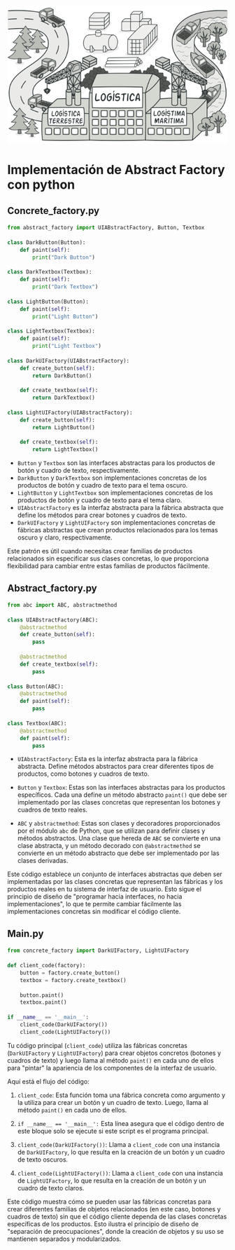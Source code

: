 <div align="center">
<img src="https://github.com/edumel20/Markdown_Design/blob/main/Tareas_Factory/img/img_patron_factory.png?raw=true" width="700px"/>
</div>


# Implementación de Abstract Factory con python
## Concrete_factory.py

```python
from abstract_factory import UIABstractFactory, Button, Textbox

class DarkButton(Button):
    def paint(self):
        print("Dark Button")

class DarkTextbox(Textbox):
    def paint(self):
        print("Dark Textbox")

class LightButton(Button):
    def paint(self):
        print("Light Button")

class LightTextbox(Textbox):
    def paint(self):
        print("Light Textbox")

class DarkUIFactory(UIABstractFactory):
    def create_button(self):
        return DarkButton()

    def create_textbox(self):
        return DarkTextbox()

class LightUIFactory(UIABstractFactory):   
    def create_button(self):
        return LightButton()
    
    def create_textbox(self):
        return LightTextbox()
```

- `Button` y `Textbox` son las interfaces abstractas para los productos de botón y cuadro de texto, respectivamente.
- `DarkButton` y `DarkTextbox` son implementaciones concretas de los productos de botón y cuadro de texto para el tema oscuro.
- `LightButton` y `LightTextbox` son implementaciones concretas de los productos de botón y cuadro de texto para el tema claro.
- `UIAbstractFactory` es la interfaz abstracta para la fábrica abstracta que define los métodos para crear botones y cuadros de texto.
- `DarkUIFactory` y `LightUIFactory` son implementaciones concretas de fábricas abstractas que crean productos relacionados para los temas oscuro y claro, respectivamente.

Este patrón es útil cuando necesitas crear familias de productos relacionados sin especificar sus clases concretas, lo que proporciona flexibilidad para cambiar entre estas familias de productos fácilmente.

## Abstract_factory.py

```python
from abc import ABC, abstractmethod

class UIABstractFactory(ABC):
    @abstractmethod
    def create_button(self):
        pass

    @abstractmethod
    def create_textbox(self):
        pass

class Button(ABC):
    @abstractmethod
    def paint(self):
        pass

class Textbox(ABC):
    @abstractmethod
    def paint(self):
        pass
```

- `UIAbstractFactory`: Esta es la interfaz abstracta para la fábrica abstracta. Define métodos abstractos para crear diferentes tipos de productos, como botones y cuadros de texto.

- `Button` y `Textbox`: Estas son las interfaces abstractas para los productos específicos. Cada una define un método abstracto `paint()` que debe ser implementado por las clases concretas que representan los botones y cuadros de texto reales.

- `ABC` y `abstractmethod`: Estas son clases y decoradores proporcionados por el módulo `abc` de Python, que se utilizan para definir clases y métodos abstractos. Una clase que hereda de `ABC` se convierte en una clase abstracta, y un método decorado con `@abstractmethod` se convierte en un método abstracto que debe ser implementado por las clases derivadas.

Este código establece un conjunto de interfaces abstractas que deben ser implementadas por las clases concretas que representan las fábricas y los productos reales en tu sistema de interfaz de usuario. Esto sigue el principio de diseño de "programar hacia interfaces, no hacia implementaciones", lo que te permite cambiar fácilmente las implementaciones concretas sin modificar el código cliente.

## Main.py

```python
from concrete_factory import DarkUIFactory, LightUIFactory

def client_code(factory):
    button = factory.create_button()
    textbox = factory.create_textbox()

    button.paint()
    textbox.paint()

if __name__ == '__main__':
    client_code(DarkUIFactory())
    client_code(LightUIFactory())
```

Tu código principal (`client_code`) utiliza las fábricas concretas (`DarkUIFactory` y `LightUIFactory`) para crear objetos concretos (botones y cuadros de texto) y luego llama al método `paint()` en cada uno de ellos para "pintar" la apariencia de los componentes de la interfaz de usuario.

Aquí está el flujo del código:

1. `client_code`: Esta función toma una fábrica concreta como argumento y la utiliza para crear un botón y un cuadro de texto. Luego, llama al método `paint()` en cada uno de ellos.

2. `if __name__ == '__main__':` Esta línea asegura que el código dentro de este bloque solo se ejecute si este script es el programa principal.

3. `client_code(DarkUIFactory())`: Llama a `client_code` con una instancia de `DarkUIFactory`, lo que resulta en la creación de un botón y un cuadro de texto oscuros.

4. `client_code(LightUIFactory())`: Llama a `client_code` con una instancia de `LightUIFactory`, lo que resulta en la creación de un botón y un cuadro de texto claros.

Este código muestra cómo se pueden usar las fábricas concretas para crear diferentes familias de objetos relacionados (en este caso, botones y cuadros de texto) sin que el código cliente dependa de las clases concretas específicas de los productos. Esto ilustra el principio de diseño de "separación de preocupaciones", donde la creación de objetos y su uso se mantienen separados y modularizados.
